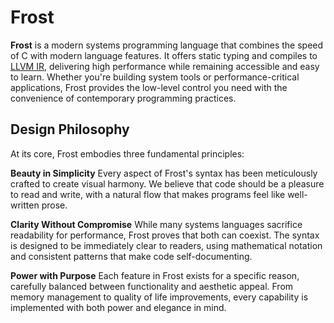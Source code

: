 # Frost

**Frost** is a modern systems programming language that combines the speed of C
with modern language features. It offers static typing and compiles to
[LLVM IR](https://llvm.org/docs/LangRef.html), delivering high performance while
remaining accessible and easy to learn. Whether you're building system tools or
performance-critical applications, Frost provides the low-level control you need
with the convenience of contemporary programming practices.

## Design Philosophy

At its core, Frost embodies three fundamental principles:

**Beauty in Simplicity** Every aspect of Frost's syntax has been meticulously
crafted to create visual harmony. We believe that code should be a pleasure to
read and write, with a natural flow that makes programs feel like well-written
prose.

**Clarity Without Compromise** While many systems languages sacrifice
readability for performance, Frost proves that both can coexist. The syntax is
designed to be immediately clear to readers, using mathematical notation and
consistent patterns that make code self-documenting.

**Power with Purpose** Each feature in Frost exists for a specific reason,
carefully balanced between functionality and aesthetic appeal. From memory
management to quality of life improvements, every capability is implemented with
both power and elegance in mind.
